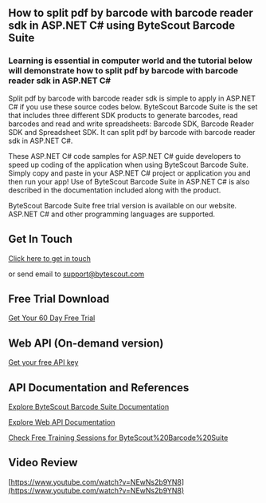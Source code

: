 ## How to split pdf by barcode with barcode reader sdk in ASP.NET C# using ByteScout Barcode Suite

### Learning is essential in computer world and the tutorial below will demonstrate how to split pdf by barcode with barcode reader sdk in ASP.NET C#

Split pdf by barcode with barcode reader sdk is simple to apply in ASP.NET C# if you use these source codes below. ByteScout Barcode Suite is the set that includes three different SDK products to generate barcodes, read barcodes and read and write spreadsheets: Barcode SDK, Barcode Reader SDK and Spreadsheet SDK. It can split pdf by barcode with barcode reader sdk in ASP.NET C#.

 These ASP.NET C# code samples for ASP.NET C# guide developers to speed up coding of the application when using ByteScout Barcode Suite.  Simply copy and paste in your ASP.NET C# project or application you and then run your app! Use of ByteScout Barcode Suite in ASP.NET C# is also described in the documentation included along with the product.

ByteScout Barcode Suite free trial version is available on our website. ASP.NET C# and other programming languages are supported.

## Get In Touch

[Click here to get in touch](https://bytescout.zendesk.com/hc/en-us/requests/new?subject=ByteScout%20Barcode%20Suite%20Question)

or send email to [support@bytescout.com](mailto:support@bytescout.com?subject=ByteScout%20Barcode%20Suite%20Question) 

## Free Trial Download

[Get Your 60 Day Free Trial](https://bytescout.com/download/web-installer?utm_source=github-readme)

## Web API (On-demand version)

[Get your free API key](https://pdf.co/documentation/api?utm_source=github-readme)

## API Documentation and References

[Explore ByteScout Barcode Suite Documentation](https://bytescout.com/documentation/index.html?utm_source=github-readme)

[Explore Web API Documentation](https://pdf.co/documentation/api?utm_source=github-readme)

[Check Free Training Sessions for ByteScout%20Barcode%20Suite](https://academy.bytescout.com/)

## Video Review

[https://www.youtube.com/watch?v=NEwNs2b9YN8](https://www.youtube.com/watch?v=NEwNs2b9YN8)